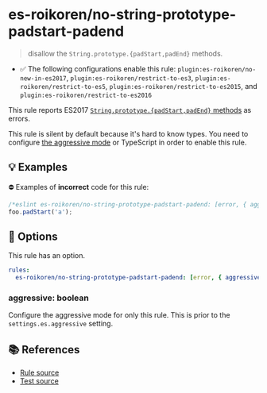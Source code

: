 # es-roikoren/no-string-prototype-padstart-padend
> disallow the `String.prototype.{padStart,padEnd}` methods.

- ✅ The following configurations enable this rule: `plugin:es-roikoren/no-new-in-es2017`, `plugin:es-roikoren/restrict-to-es3`, `plugin:es-roikoren/restrict-to-es5`, `plugin:es-roikoren/restrict-to-es2015`, and `plugin:es-roikoren/restrict-to-es2016`

This rule reports ES2017 [`String.prototype.{padStart,padEnd}` methods](https://github.com/tc39/proposal-string-pad-start-end) as errors.

This rule is silent by default because it's hard to know types. You need to configure [the aggressive mode](../#the-aggressive-mode) or TypeScript in order to enable this rule.

## 💡 Examples

⛔ Examples of **incorrect** code for this rule:

```js
/*eslint es-roikoren/no-string-prototype-padstart-padend: [error, { aggressive: true }] */
foo.padStart('a');
```

## 🔧 Options

This rule has an option.

```yml
rules:
  es-roikoren/no-string-prototype-padstart-padend: [error, { aggressive: false }]
```

### aggressive: boolean

Configure the aggressive mode for only this rule.
This is prior to the `settings.es.aggressive` setting.

## 📚 References

- [Rule source](https://github.com/roikoren755/eslint-plugin-es/blob/v0.0.4/src/rules/no-string-prototype-padstart-padend.ts)
- [Test source](https://github.com/roikoren755/eslint-plugin-es/blob/v0.0.4/tests/src/rules/no-string-prototype-padstart-padend.ts)
